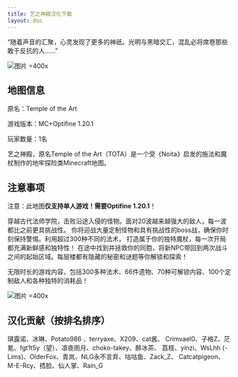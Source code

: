 ```yaml
---
title: 艺之神殿汉化下载
layout: doc
---
```


“随着声音的汇聚，心灵发现了更多的神祇。光明与黑暗交汇，混乱必将席卷那些敢于反抗的人……”

![图片 =400x](https://media.forgecdn.net/attachments/901/462/templeoftheart_logo.jpg)

## 地图信息

原名：Temple of the Art

游戏版本：MC+Optifine 1.20.1

玩家数量：1名

艺之神殿，原名Temple of the Art（TOTA）是一个受《Noita》启发的施法和魔杖制作的地牢探险类Minecraft地图。

<DownloadLinks :methods="[
  { id: 'mapdl', text: '下载地图与汉化', icon: '/imgs/svg/lanzou.svg', link: 'https://vmhanhuazu.lanzouo.com/s/tota' },
  { id: 'bilibili', text: '宣传片', icon: '/imgs/svg/bilibili.svg', link: 'https://www.bilibili.com/video/BV1tek2YsEpZ/' },
  { id: 'bilibili', text: '地图介绍视频', icon: '/imgs/svg/bilibili.svg', link: 'https://www.bilibili.com/video/BV1Kpq8YcEJw' },
  { id: 'curseforge', text: '地图原帖', icon: '/imgs/svg/curseforge.svg', link: 'https://www.curseforge.com/minecraft/worlds/temple-of-the-art-spellcrafting-roguelike' },
  { id: 'lazy', text: '懒汉下载', icon: '/imgs/lazydl.png', link: 'https://vmhanhuazu.lanzouo.com/s/tota' }
]" />

## 注意事项

注意：此地图**仅支持单人游戏！需要Optifine 1.20.1**！

穿越古代法师学院，击败沿途入侵的怪物。面对20波越来越强大的敌人，每一波都比之前更具挑战性。
你将迎战大量定制怪物和具有挑战性的boss战，确保你时刻保持警惕。利用超过300种不同的法术，
打造属于你的独特魔杖，每一次开局都充满新鲜感和独特性！
在途中找到并拯救你的同胞，将新NPC带回到两次战斗之间的起始区域。每层楼都有隐藏的秘密和谜题等你解锁和探索！

无限时长的游戏内容，包括300多种法术、66件遗物、70种可解锁内容、100个定制敌人和各种独特的消耗品！

![图片 =400x](https://media.forgecdn.net/attachments/901/463/templeoftheart-9.jpg)

## 汉化贡献（按排名排序）

琪露诺、冰琳、Potato986 、terryaxe、X209、cat酱、
Crimvael0、子格Z、茫氪、fgt1t5y（望）、凛夜雨月、choko-takey、醉冰茶、
荔枝、yinzi、WsLhh (-Lims)、OlderFox、青岚、NLG永不言弃、咕咕鱼、Zack_Z、
Catcatpigeon、M-E-Rcy、捂脸、仙人掌、Rain_G

<DocSupport />
